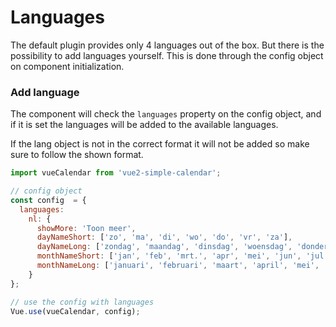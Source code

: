 # Languages

The default plugin provides only 4 languages out of the box. But there is the possibility to add languages yourself.
This is done through the config object on component initialization.

### Add language

The component will check the `languages` property on the config object, and if it is set the languages will be added
to the available languages.

If the lang object is not in the correct format it will not be added so make sure to follow the shown format.

```javascript
import vueCalendar from 'vue2-simple-calendar';

// config object
const config  = {
  languages: 
    nl: {
      showMore: 'Toon meer',
      dayNameShort: ['zo', 'ma', 'di', 'wo', 'do', 'vr', 'za'],
      dayNameLong: ['zondag', 'maandag', 'dinsdag', 'woensdag', 'donderdag', 'vrijdag', 'zaterdag'],
      monthNameShort: ['jan', 'feb', 'mrt.', 'apr', 'mei', 'jun', 'jul', 'aug', 'sep', 'okt', 'nov', 'dec'],
      monthNameLong: ['januari', 'februari', 'maart', 'april', 'mei', 'juni', 'juli', 'augustus', 'september', 'oktober', 'november', 'december']
    }
};

// use the config with languages
Vue.use(vueCalendar, config);

```
